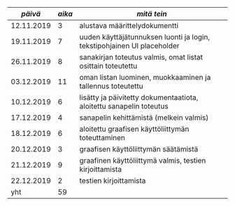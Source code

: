 *päivä*    | *aika* | *mitä tein*|
-----------| -------|------------|
12.11.2019 | 3      | alustava määrittelydokumentti
19.11.2019 | 7      | uuden käyttäjätunnuksen luonti ja login, tekstipohjainen UI placeholder 
26.11.2019 | 8      | sanakirjan toteutus valmis, omat listat osittain toteutettu
03.12.2019 | 11     | oman listan luominen, muokkaaminen ja tallennus toteutettu
10.12.2019 | 6      | lisätty ja päivitetty dokumentaatiota, aloitettu sanapelin toteutus
17.12.2019 | 4      | sanapelin kehittämistä (melkein valmis)
18.12.2019 | 6      | aloitettu graafisen käyttöliittymän toteuttaminen
20.12.2019 | 3      | graafisen käyttöliittymän säätämistä
21.12.2019 | 9      | graafinen käyttöliittymä valmis, testien kirjoittamista
22.12.2019 | 2	    | testien kirjoittamista
yht        | 59     | 
